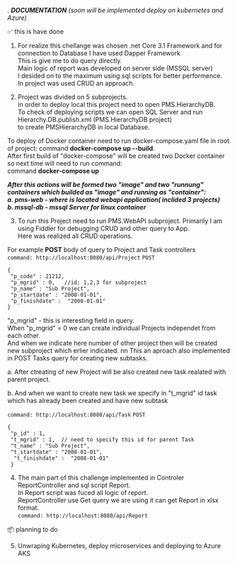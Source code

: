 .                                   ***DOCUMENTATION***
                       _(soon will be implemented deploy on kubernetes and Azure)_
   
   :white_check_mark: this is have done
   
   1. For realize this chellange was chosen .net Core 3.1 Framework and for connection to Database I have used Dapper Framework   
   This is give me to do query directly.  
   Main logic of report was developed on server side (MSSQL server)  
   I desided on to the maximum using sql scripts for better performence.  
   In project was used CRUD an approach.  
  
   2. Project was divided on 5 subprojects.  
   in order to deploy local this project need to open PMS.HierarchyDB.  
   To  check of deploying scripts we can open SQL Server and run Hierarchy.DB.publish.xml (PMS.HierarchyDB project)  
   to create PMSHierarchyDB in local Database.  
  
   To  deploy of Docker container need to run docker-compose.yaml file in root of project: command **docker-compose up --build**.  
   After first build of "docker-compose" will be created two Docker container so next time will need to run command:   
   command **docker-compose up**  
  
  ***After this actions will be formed two "image" and two "runnung" containers which builded as "image" and running as "container":  
      a. pms-web - where is located  webapi application( inclided 3 projects)  
      b. mssql-db - mssql Server for linux container***   

   3. To run this Project need to run PMS.WebAPI subproject.
   Primarily I am using Fiddler for debugging CRUD and other query to App.   
   Here was realized all CRUD operations.  

   For example  __POST__ body of query to Project and Task controllers  
   ```command: http://localhost:8080/api/Project``` 
   ```POST```
   ```
   {     
    "p_code" : 21212,    
    "p_mgrid" : 0,   //id: 1,2,3 for subproject    
    "p_name" : "Sub Project",    
    "p_startdate" : "2008-01-01",    
    "p_finishdate" :  "2008-01-01"      
   } 
   ```
     
   "p_mgrid" - this is interesting field in query.  
    When "p_mgrid" = 0 we can create individual Projects independet from each other.  
    And when we indicate here number of other project then will be created new subproject which  erlier indicated. nn
    This an aproach  also implemented in POST Tasks query for creating new subtasks.  

   a. After ctreating  of new Project  will be also created  new task realated  with  parent project.  
    
   b. And when we want to create new task we specify in "t_mgrid" id task which has already been created and have new subtask  
    
   ```command: http://localhost:8080/api/Task```
   ```POST```
   ```
   {    
    "p_id" : 1,    
    "t_mgrid" : 1,  // need to specify this id for parent Task      
    "t_name" : "Sub Project",      
    "t_startdate" : "2008-01-01",      
     "t_finishdate" :  "2008-01-01"      
    }    
   ```
     
   4. The main part of this challenge implemented in Controler ReportController and sql script Report.  
   In Report script was fuced all logic of report.  
   ReportController use Get query we are using it can get Report in xlsx format.  
   ```command: http://localhost:8080/api/Report``` 

   :package:  planning to do
 
 5. Unwraping Kubernetes, deploy microservices and deploying to Azure AKS
    
    
  
 

